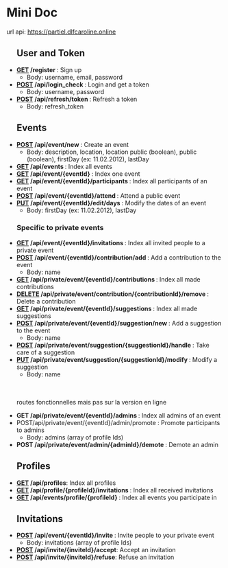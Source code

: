    <h1>Mini Doc</h1>
   <p>url api: <a href="https://partiel.dlfcaroline.online">https://partiel.dlfcaroline.online</a></p>

<ul>
   <h2>User and Token</h2>
   <li><strong><u>GET</u> /register </strong>: Sign up
      <ul>
         <li>Body: username, email, password</li>
      </ul>
   </li>
   <li><strong><u>POST</u> /api/login_check </strong>: Login and get a token
      <ul>
         <li>Body: username, password</li>
      </ul>
   </li>
   <li><strong><u>POST</u> /api/refresh/token </strong>: Refresh a token
      <ul>
         <li>Body: refresh_token</li>
      </ul>
   </li>
</ul>

<ul>
   <h2>Events</h2>
   <li><strong><u>POST</u> /api/event/new </strong>: Create an event
      <ul>
         <li>Body: description, location, location public (boolean), public (boolean), firstDay (ex: 11.02.2012), lastDay</li>
      </ul>
   </li>
   <li><strong><u>GET</u> /api/events </strong>: Index all events</li>
   <li><strong><u>GET</u> /api/event/{eventId} </strong>: Index one event</li>
   <li><strong><u>GET</u> /api/event/{eventId}/participants </strong>: Index all participants of an event</li>
   <li><strong><u>POST</u> /api/event/{eventId}/attend </strong>: Attend a public event</li>
   <li><strong><u>PUT</u> /api/event/{eventId}/edit/days </strong>: Modify the dates of an event
      <ul>
         <li>Body: firstDay (ex: 11.02.2012), lastDay</li>
      </ul>
   </li>
   <h3>Specific to private events</h3>
   <li><strong><u>GET</u> /api/event/{eventId}/invitations </strong>: Index all invited people to a private event</li>
   <li><strong><u>POST</u> /api/event/{eventId}/contribution/add </strong>: Add a contribution to the event
      <ul>
         <li>Body: name</li>
      </ul>
   </li>
   <li><strong><u>GET</u> /api/private/event/{eventId}/contributions </strong>: Index all made contributions</li>
   <li><strong><u>DELETE</u> /api/private/event/contribution/{contributionId}/remove </strong>: Delete a contribution</li>
   <li><strong><u>GET</u> /api/private/event/{eventId}/suggestions </strong>: Index all made suggestions</li>
   <li><strong><u>POST</u> /api/private/event/{eventId}/suggestion/new </strong>: Add a suggestion to the event
      <ul>
         <li>Body: name</li>
      </ul>
   </li>
   <li><strong><u>POST</u> /api/private/event/suggestion/{suggestionId}/handle </strong>: Take care of a suggestion</li>
   <li><strong><u>PUT</u> /api/private/event/suggestion/{suggestionId}/modify </strong>: Modify a suggestion
      <ul>
         <li>Body: name</li>
      </ul>
   </li>

<br>
<br>
   <p>routes fonctionnelles mais pas sur la version en ligne</p>
      <li><strong> GET /api/private/event/{eventId}/admins </strong>: Index all admins of an event</li>
   <li>POST/api/private/event/{eventId}/admin/promote </strong>: Promote participants to admins
      <ul>
         <li>Body: admins (array of profile Ids)</li>
      </ul>
   </li>
 <li><strong> POST /api/private/event/admin/{adminId}/demote </strong>: Demote an admin</li>

</ul>

<ul>
   <h2>Profiles</h2>
   <li><strong><u>GET</u> /api/profiles</strong>: Index all profiles</li>
   <li><strong><u>GET</u> /api/profile/{profileId}/invitations </strong>: Index all received invitations</li>
   <li><strong><u>GET</u> /api/events/profile/{profileId} </strong>: Index all events you participate in</li>
</ul>

<ul>
   <h2>Invitations</h2>
   <li><strong><u>POST</u> /api/event/{eventId}/invite </strong>: Invite people to your private event
      <ul>
         <li>Body: invitations (array of profile Ids)</li>
      </ul>
   </li>
   <li><strong><u>POST</u> /api/invite/{inviteId}/accept</strong>: Accept an invitation</li>
   <li><strong><u>POST</u> /api/invite/{inviteId}/refuse</strong>: Refuse an invitation</li>
</ul>
